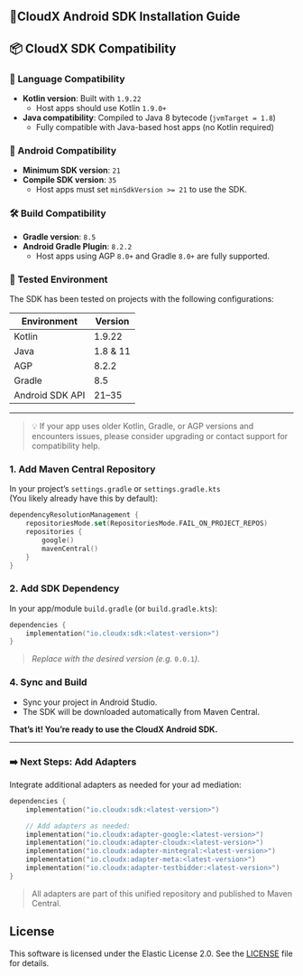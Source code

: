 ## **🚀CloudX Android SDK Installation Guide**

## 📦 CloudX SDK Compatibility

### 🧩 Language Compatibility
- **Kotlin version**: Built with `1.9.22`
    - Host apps should use Kotlin `1.9.0+`
- **Java compatibility**: Compiled to Java 8 bytecode (`jvmTarget = 1.8`)
    - Fully compatible with Java-based host apps (no Kotlin required)

### 📱 Android Compatibility
- **Minimum SDK version**: `21`
- **Compile SDK version**: `35`
    - Host apps must set `minSdkVersion >= 21` to use the SDK.

### 🛠️ Build Compatibility
- **Gradle version**: `8.5`
- **Android Gradle Plugin**: `8.2.2`
    - Host apps using AGP `8.0+` and Gradle `8.0+` are fully supported.

### 🧪 Tested Environment

The SDK has been tested on projects with the following configurations:

| Environment        | Version  |
|--------------------|----------|
| Kotlin             | 1.9.22   |
| Java               | 1.8 & 11 |
| AGP                | 8.2.2    |
| Gradle             | 8.5      |
| Android SDK API    | 21–35    |

---

> 💡 If your app uses older Kotlin, Gradle, or AGP versions and encounters issues, please consider upgrading or contact support for compatibility help.


### 1. Add Maven Central Repository

In your project’s `settings.gradle` or `settings.gradle.kts`  
(You likely already have this by default):

```kotlin
dependencyResolutionManagement {
    repositoriesMode.set(RepositoriesMode.FAIL_ON_PROJECT_REPOS)
    repositories {
        google()
        mavenCentral()
    }
}
```

### 2. Add SDK Dependency
In your app/module `build.gradle` (or `build.gradle.kts`):
```kotlin
dependencies {
    implementation("io.cloudx:sdk:<latest-version>")
}
```

> *Replace* <latest-version> *with the desired version (e.g.* `0.0.1`*).*

### 4. Sync and Build
* Sync your project in Android Studio.
* The SDK will be downloaded automatically from Maven Central.

**That’s it! You’re ready to use the CloudX Android SDK.**

---

### ➡️ Next Steps: Add Adapters

Integrate additional adapters as needed for your ad mediation:

```kotlin
dependencies {
    implementation("io.cloudx:sdk:<latest-version>")

    // Add adapters as needed:
    implementation("io.cloudx:adapter-google:<latest-version>")
    implementation("io.cloudx:adapter-cloudx:<latest-version>")
    implementation("io.cloudx:adapter-mintegral:<latest-version>")
    implementation("io.cloudx:adapter-meta:<latest-version>")
    implementation("io.cloudx:adapter-testbidder:<latest-version>")
}
```

> All adapters are part of this unified repository and published to Maven Central.

## License

This software is licensed under the Elastic License 2.0. See the [LICENSE](./LICENSE) file for details.
